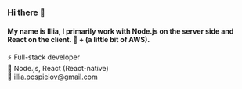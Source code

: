 ### Hi there 👋
#### My name is Illia, I primarily work with Node.js on the server side and React on the client. 🤔 + (a little bit of AWS).

⚡ Full-stack developer </br>
🌱 Node.js, React (React-native) </br>
💬 illia.pospielov@gmail.com </br>

<!--
**WerFred/WerFred** is a ✨ _special_ ✨ repository because its `README.md` (this file) appears on your GitHub profile.

Here are some ideas to get you started:

- 🔭 I’m currently working on ...
- 🌱 I’m currently learning ...
- 👯 I’m looking to collaborate on ...
- 🤔 I’m looking for help with ...
- 💬 Ask me about ...
- 📫 How to reach me: ...
- 😄 Pronouns: ...
- ⚡ Fun fact: ...
-->
